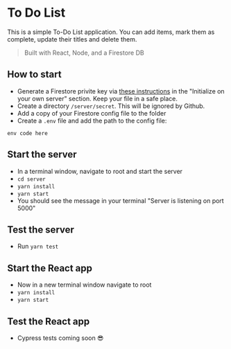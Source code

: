 # To Do List

This is a simple To-Do List application. You can add items,
mark them as complete, update their titles and delete them.

> Built with React, Node, and a Firestore DB

## How to start

- Generate a Firestore privite key via [these instructions](https://firebase.google.com/docs/firestore/quickstart#initialize) in the "Initialize on your own server" section. Keep your file in a safe place.
- Create a directory `/server/secret`. This will be ignored by Github.
- Add a copy of your Firestore config file to the folder
- Create a `.env` file and add the path to the config file:

```
env code here
```

## Start the server

- In a terminal window, navigate to root and start the server
- `cd server`
- `yarn install`
- `yarn start`
- You should see the message in your terminal "Server is listening on port 5000"

## Test the server

- Run `yarn test`

## Start the React app

- Now in a new terminal window navigate to root
- `yarn install`
- `yarn start`

## Test the React app

- Cypress tests coming soon 😎
